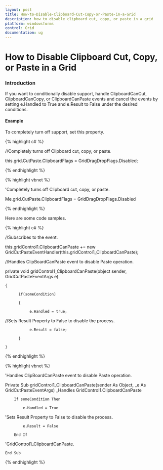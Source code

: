 ```yaml
---
layout: post
title: How-to-Disable-Clipboard-Cut-Copy-or-Paste-in-a-Grid
description: how to disable clipboard cut, copy, or paste in a grid
platform: windowsforms
control: Grid
documentation: ug
---
```


# How to Disable Clipboard Cut, Copy, or Paste in a Grid

### Introduction

If you want to conditionally disable support, handle ClipboardCanCut, ClipboardCanCopy, or ClipboardCanPaste events and cancel the events by setting e.Handled to True and e.Result to False under the desired conditions. 

#### Example

To completely turn off support, set this property.

{% highlight c# %}



//Completely turns off  Clipboard cut, copy, or paste.

this.grid.CutPaste.ClipboardFlags = GridDragDropFlags.Disabled;


{% endhighlight %}

{% highlight vbnet %}



'Completely turns off  Clipboard cut, copy, or paste.

Me.grid.CutPaste.ClipboardFlags = GridDragDropFlags.Disabled


{% endhighlight %}

Here are some code samples.

{% highlight c# %}



//Subscribes to the event.

this.gridControl1.ClipboardCanPaste += new GridCutPasteEventHandler(this.gridControl1_ClipboardCanPaste);



//Handles ClipBoardCanPaste event to disable Paste operation.

private void gridControl1_ClipboardCanPaste(object sender, GridCutPasteEventArgs e) 

    { 

          if(someCondition)

          {

               e.Handled = true; 



//Sets Result Property to False to disable the process.

               e.Result = false; 

          }

    } 

{% endhighlight %}


{% highlight vbnet %}



'Handles ClipBoardCanPaste event to disable Paste operation.

 Private Sub gridControl1_ClipboardCanPaste(sender As Object, _e As GridCutPasteEventArgs) _Handles GridControl1.ClipboardCanPaste

        If someCondition Then

            e.Handled = True



'Sets Result Property to False to disable the process.

            e.Result = False

        End If



'GridControl1_ClipboardCanPaste.

    End Sub 



{% endhighlight %}
